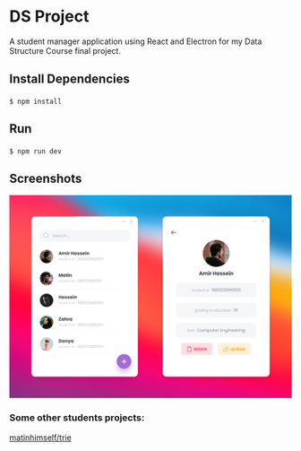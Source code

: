 # DS Project

A student manager application using React and Electron for my Data Structure Course final project.

## Install Dependencies

`$ npm install`

## Run

`$ npm run dev`

## Screenshots

![home page](./screenshots/Frame.jpg)


### Some other students projects:

[matinhimself/trie](https://github.com/matinhimself/trie) 
